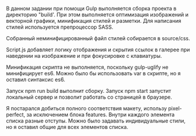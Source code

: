 В данном задании при помощи Gulp выполняется сборка проекта в директорию "build'.
При этом выполняется оптимизация изображений и векторной графики, минификация стилей и разметки.
Для написания стилей используется препроцессор SASS.

Собранный неминифицированный файл стилей собирается в source/css.

Script.js добавляет логику отображения и скрытия ссылок в галерее при наведении на изображение и при фокусировке с клавиатуры.

Минификация скрипта не выполняется, поскольку gulp-uglify не минифицирует es6. Можно было бы использовать var в скрипте, но я оставил синтаксис es6.

Запуск npm run build выполнит сборку.
Запуск npm start запустит локальный сервер и позволит работать со страницей в браузере.

Я постарался добиться полного соответствия макету, использу pixel-perfect, за исключением блока features.
Внутри каждого элемента списка разные отступы. Можно было задавать индивидуальные стили, но я оставил общие для всех элементов списка.
